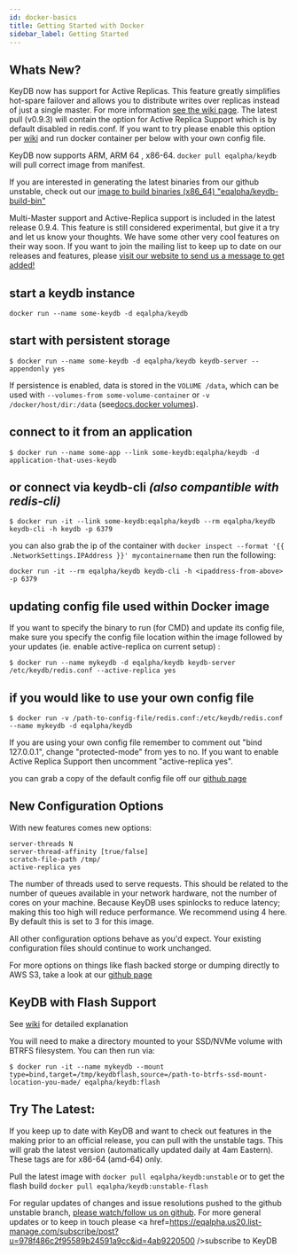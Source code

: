 ```yaml
---
id: docker-basics
title: Getting Started with Docker
sidebar_label: Getting Started
---
```


## Whats New?

KeyDB now has support for Active Replicas.  This feature greatly simplifies hot-spare failover and allows you to distribute writes over replicas instead of just a single master.  For more information [see the wiki page](https://github.com/JohnSully/KeyDB/wiki/KeyDB-(Redis-Fork):-Active-Replica-Support).
The latest pull (v0.9.3) will contain the option for Active Replica Support which is by default disabled in redis.conf. If you want to try please enable this option per [wiki](https://github.com/JohnSully/KeyDB/wiki/KeyDB-(Redis-Fork):-Active-Replica-Support) and run docker container per below with your own config file.

KeyDB now supports ARM, ARM 64 , x86-64. `docker pull eqalpha/keydb` will pull correct image from manifest.

If you are interested in generating the latest binaries from our github unstable, check out our [image to build binaries (x86_64) "eqalpha/keydb-build-bin"](https://hub.docker.com/r/eqalpha/keydb-build-bin)

Multi-Master support and Active-Replica support is included in the latest release 0.9.4. This feature is still considered experimental, but give it a try and let us know your thoughts. We have some other very cool features on their way soon. If you want to join the mailing list to keep up to date on our releases and features, please [visit our website to send us a message to get added!](https://www.eqalpha.com/)

## start a keydb instance

```
docker run --name some-keydb -d eqalpha/keydb
```

## start with persistent storage

```
$ docker run --name some-keydb -d eqalpha/keydb keydb-server --appendonly yes
```

If persistence is enabled, data is stored in the `VOLUME /data`, which can be used with `--volumes-from some-volume-container` or `-v /docker/host/dir:/data` (see[docs.docker volumes](https://docs.docker.com/storage/volumes/)).

## connect to it from an application

```
$ docker run --name some-app --link some-keydb:eqalpha/keydb -d application-that-uses-keydb
```

## or connect via keydb-cli *(also compantible with redis-cli)*

```
$ docker run -it --link some-keydb:eqalpha/keydb --rm eqalpha/keydb keydb-cli -h keydb -p 6379
```
you can also grab the ip of the container with `docker inspect --format '{{ .NetworkSettings.IPAddress }}' mycontainername` then run the following:
```
docker run -it --rm eqalpha/keydb keydb-cli -h <ipaddress-from-above> -p 6379
```
## updating config file used within Docker image
If you want to specify the binary to run (for CMD) and update its config file, make sure you specify the config file location within the image followed by your updates (ie. enable active-replica on current setup) :
```
$ docker run --name mykeydb -d eqalpha/keydb keydb-server /etc/keydb/redis.conf --active-replica yes
```
## if you would like to use your own config file

```
$ docker run -v /path-to-config-file/redis.conf:/etc/keydb/redis.conf --name mykeydb -d eqalpha/keydb
```
If you are using your own config file remember to comment out "bind 127.0.0.1", change "protected-mode" from yes to no. If you want to enable Active Replica Support then uncomment "active-replica yes". 

you can grab a copy of the default config file off our [github page](https://github.com/johnsully/keydb)

## New Configuration Options

With new features comes new options:

```
server-threads N
server-thread-affinity [true/false]
scratch-file-path /tmp/
active-replica yes
```

The number of threads used to serve requests. This should be related to the number of queues available in your network hardware, not the number of cores on your machine. Because KeyDB uses spinlocks to reduce latency; making this too high will reduce performance. We recommend using 4 here. By default this is set to 3 for this image.

All other configuration options behave as you'd expect. Your existing configuration files should continue to work unchanged.

For more options on things like flash backed storge or dumping directly to AWS S3, take a look at our [github page](https://github.com/johnsully/keydb) 

## KeyDB with Flash Support
See [wiki](https://github.com/JohnSully/KeyDB/wiki/FLASH-Storage) for detailed explanation

You will need to make a directory mounted to your SSD/NVMe volume with BTRFS filesystem. You can then run via:
```
$ docker run -it --name mykeydb --mount type=bind,target=/tmp/keydbflash,source=/path-to-btrfs-ssd-mount-location-you-made/ eqalpha/keydb:flash
```

## Try The Latest:
If you keep up to date with KeyDB and want to check out features in the making prior to an official release, you can pull with the unstable tags. This will grab the latest version (automatically updated daily at 4am Eastern). These tags are for x86-64 (amd-64) only.

Pull the latest image with `docker pull eqalpha/keydb:unstable`  or to get the flash build  `docker pull eqalpha/keydb:unstable-flash`

For regular updates of changes and issue resolutions pushed to the github unstable branch, <a href=https://github.com/JohnSully/KeyDB/>please watch/follow us on github</a>.  For more general updates or to keep in touch please <a href=https://eqalpha.us20.list-manage.com/subscribe/post?u=978f486c2f95589b24591a9cc&id=4ab9220500 />subscribe to KeyDB</a>


